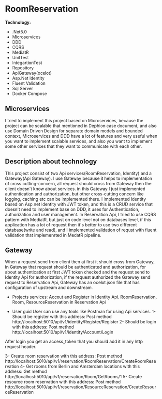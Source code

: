 # RoomReservation
**Technology:**
* .Net5.0
* Microservices
* DDD
* CQRS
* MediatR 
* UnitTest
* IntegartionTest
* Repository
* ApiGateway(ocelot)
* Asp.Net Identity
* Fluent Validation
* Sql Server
* Docker Compose

## Microservices
I tried to implement this project based on Microservices, because the project can be scalable that mentioned in Dephion case document, and also use Domain Driven Design for separate domain models and bounded context,  Microservices and DDD have a lot of features and very useful when you want to implement scalable services, and also you want to implement some other services that they want to communicate with each other.

## Description about technology
This project consist of two Api services(RoomReservation, Identity) and a Gateway(Api Gateway).
I use Gateway because it helps to implementation of cross cutting-concern, all request should cross from Gateway then the client doesn't know about services. in this Gateway I just implemented authentication and authorization, but other cross-cutting concern  like logging, caching etc can be implemented there.
I implemented Identity based on Asp.net Identity with JWT token, and this is a CRUD service that doesn't need to implement base on DDD, it uses for Authentication, authorization and user management.
In Reservation Api, I tried to use CQRS pattern with MediatR, but just on code level not on databases level, if this application has a lot of request then it's better to use two different database(write and read), and I implemented validation of requst with fluent validation that implemenrted in MedatR pipeline.

## Gateway 
When a request send from client then at first it should cross from Gateway, in Gateway that request should be authenticated and authorization, for about authentication at first JWT token checked and the request send to Identity Api for authorization, if the request authorized the Gateway send request to Reservation Api, Gateway has an ocelot.json file that has configuration of upstream and downstream.

* Projects services:
Accout and Register in Identity Api.
RoomReservation, Room, ResourceReservation in Reservation Api

* User guid
User can use any tools like Postman for using Api services.
1- Should be register with this address: Post method http://localhost:5010/api/v1/identity/Register/Register
2- Should be login with this address: Post method http://localhost:5010/api/v1/identity/Account/Login

After login you get an access_token that you should add it in any http request header.

3- Create room reservation with this address: Post method http://localhost:5010/api/v1/reservation/RoomReservation/CreateRoomReservation
4- Get rooms from Berlin and Amsterdam locations with this address: Get method http://localhost:5010/api/v1/reservation/Room/GetRooms/1
5- Create resource room reservation with this address:  Post method http://localhost:5010/api/v1/reservation/ResourceReservation/CreateResourceReservation


